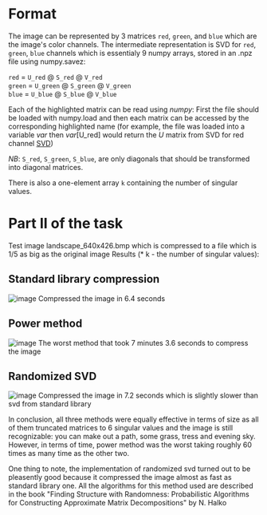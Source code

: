 # Format
The image can be represented by 3 matrices `red`, `green`, and `blue` which are the image's color channels.
The intermediate representation is SVD for `red`, `green`, `blue` channels which is essentialy 9 numpy arrays, stored in an .npz file using numpy.savez:

`red` = `U_red` @ `S_red` @ `V_red` <br>
`green` = `U_green` @ `S_green` @ `V_green` <br>
`blue` = `U_blue` @ `S_blue` @ `V_blue` <br>


Each of the highlighted matrix can be read using $numpy$: First the file should be loaded with numpy.load and then each matrix can be accessed by the corresponding highlighted name (for example, the file was loaded into a variable $var$ then $var$[U_red] would return the $U$ matrix from SVD for red channel [SVD](https://en.wikipedia.org/wiki/Singular_value_decomposition))

$NB:$ `S_red`, `S_green`, `S_blue`, are only diagonals that should be transformed into diagonal matrices.

There is also a one-element array `k` containing the number of singular values.

# Part II of the task
Test image landscape_640x426.bmp which is compressed to a file which is 1/5 as big as the original image
Results (* k - the number of singular values):
## Standard library compression
![image](https://github.com/Salvatore112/Numerical-Methods-HW/assets/113641510/aee2986d-d145-4748-95b2-1a497faf4b94)
Compressed the image in 6.4 seconds

## Power method 

![image](https://github.com/Salvatore112/Numerical-Methods-HW/assets/113641510/e246aa3a-079e-4166-bbd1-65a6e15feaa4)
The worst method that took 7 minutes 3.6 seconds to compress the image
## Randomized SVD

![image](https://github.com/Salvatore112/Numerical-Methods-HW/assets/113641510/0091cb55-ec0e-4567-b2f0-92cb68ef89bd)
Compressed the image in 7.2 seconds which is slightly slower than svd from standard library

In conclusion, all three methods were equally effective in terms of size as all of them truncated matrices to 6 singular values and the image
is still recognizable: you can make out a path, some grass, tress and evening sky. However, in terms of time, power method was the worst taking roughly 60 times as many time as the other two. 

One thing to note, the implementation of randomized svd turned out to be pleasently good because it compressed the image almost as fast as standard library one.
All the algorithms for this method used are described in the book "Finding Structure with Randomness: Probabilistic Algorithms for Constructing Approximate Matrix Decompositions" by N. Halko

